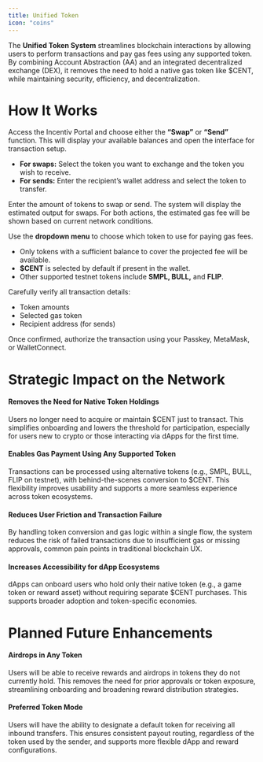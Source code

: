 ```yaml
---
title: Unified Token
icon: "coins"
---
```


The **Unified Token System** streamlines blockchain interactions by allowing users to perform transactions and pay gas fees using any supported token. By combining Account Abstraction (AA) and an integrated decentralized exchange (DEX), it removes the need to hold a native gas token like $CENT, while maintaining security, efficiency, and decentralization.

# How It Works

<Steps>
  
<Step title="Step 1: Initiate a Transaction">

Access the Incentiv Portal and choose either the **“Swap”** or **“Send”** function. This will display your available balances and open the interface for transaction setup.

</Step>
<Step title="Step 2: Define Transaction Parameters">

- **For swaps:** Select the token you want to exchange and the token you wish to receive.
- **For sends:** Enter the recipient’s wallet address and select the token to transfer.
</Step> 
<Step title="Step 3: Specify the Token Amount"> 

Enter the amount of tokens to swap or send. The system will display the estimated output for swaps. For both actions, the estimated gas fee will be shown based on current network conditions.
</Step>
<Step title="Step 4: Select a Gas Token">

Use the **dropdown menu** to choose which token to use for paying gas fees.

- Only tokens with a sufficient balance to cover the projected fee will be available.
- **$CENT** is selected by default if present in the wallet.
- Other supported testnet tokens include **SMPL, BULL,** and **FLIP**.
</Step>
<Step title="Step 5: Review and Confirm">

Carefully verify all transaction details:

- Token amounts
- Selected gas token
- Recipient address (for sends)

Once confirmed, authorize the transaction using your Passkey, MetaMask, or WalletConnect.
</Step>
</Steps> 
# Strategic Impact on the Network

#### Removes the Need for Native Token Holdings

Users no longer need to acquire or maintain \$CENT just to transact. This simplifies onboarding and lowers the threshold for participation, especially for users new to crypto or those interacting via dApps for the first time.

#### Enables Gas Payment Using Any Supported Token

Transactions can be processed using alternative tokens (e.g., SMPL, BULL, FLIP on testnet), with behind-the-scenes conversion to \$CENT. This flexibility improves usability and supports a more seamless experience across token ecosystems.

#### Reduces User Friction and Transaction Failure

By handling token conversion and gas logic within a single flow, the system reduces the risk of failed transactions due to insufficient gas or missing approvals, common pain points in traditional blockchain UX.

#### Increases Accessibility for dApp Ecosystems

dApps can onboard users who hold only their native token (e.g., a game token or reward asset) without requiring separate \$CENT purchases. This supports broader adoption and token-specific economies.

# Planned Future Enhancements

#### Airdrops in Any Token

Users will be able to receive rewards and airdrops in tokens they do not currently hold. This removes the need for prior approvals or token exposure, streamlining onboarding and broadening reward distribution strategies.

#### Preferred Token Mode

Users will have the ability to designate a default token for receiving all inbound transfers. This ensures consistent payout routing, regardless of the token used by the sender, and supports more flexible dApp and reward configurations.